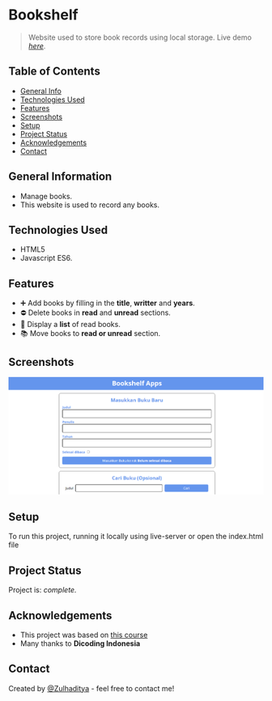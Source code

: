 # Bookshelf
> Website used to store book records using local storage.
> Live demo [_here_](https://shelfbooks.netlify.app/).

## Table of Contents
* [General Info](#general-information)
* [Technologies Used](#technologies-used)
* [Features](#features)
* [Screenshots](#screenshots)
* [Setup](#setup)
* [Project Status](#project-status)
* [Acknowledgements](#acknowledgements)
* [Contact](#contact)

## General Information
- Manage books.
- This website is used to record any books.

## Technologies Used
- HTML5
- Javascript ES6.

## Features
- :heavy_plus_sign: Add books by filling in the **title**, **writter** and **years**.
- :no_entry: Delete books in **read** and **unread** sections.
- :bookmark_tabs: Display a **list** of read books.
- :books: Move books to **read or unread** section.

## Screenshots
![Example screenshot](./screenshot-bookshelf.png)

## Setup
To run this project, running it locally using live-server or open the index.html file

## Project Status
Project is: _complete._ <!-- / _complete_ / _no longer being worked on_. reason ? -->

## Acknowledgements
- This project was based on [this course](https://www.dicoding.com/)
- Many thanks to **Dicoding Indonesia**

## Contact
Created by [@Zulhaditya](https://itsmyportofolio.netlify.app/) - feel free to contact me!
